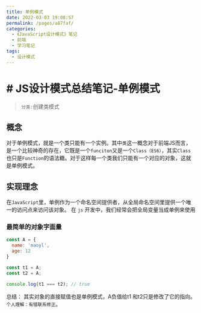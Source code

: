 ```yaml
---
title: 单例模式
date: 2022-03-03 19:08:57
permalink: /pages/a87faf/
categories:
  - 《JavaScript设计模式》笔记
  - 前端
  - 学习笔记
tags:
  - 设计模式
---
```

# # JS设计模式总结笔记-单例模式

> `分类:`创建类模式

## 概念

对于单例模式，就是一个类只能有一个实例。其中`类`这一概念对于前端JS而言，是一个比较神奇的存在，它既是一个`funciton`又是一个`Class（ES6）`，其实`Class`也只是`Function`的语法糖。对于这样每一个类我们只能有一个对应的对象，这就是单例模式。

## 实现理念

在`JavaScript`里，单例作为一个命名空间提供者，从全局命名空间里提供一个唯一的访问点来访问该对象。
在 `js` 开发中，我们经常会把全局变量当成单例来使用

### 最简单的对象字面量

```js
const A = {
  name: 'maoyl',
  age: 12
}

const t1 = A;
const t2 = A;

console.log(t1 === t2); // true

```

总结： 其实对象的直接赋值也是单例模式，A负值给t1 和t2只是修改了它的指向。 `个人理解：有错联系修正`。
